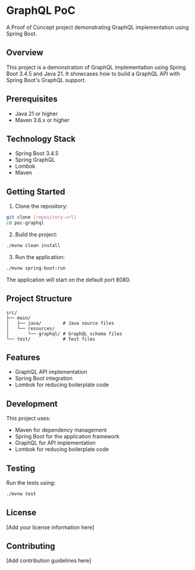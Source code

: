 # GraphQL PoC

A Proof of Concept project demonstrating GraphQL implementation using Spring Boot.

## Overview

This project is a demonstration of GraphQL implementation using Spring Boot 3.4.5 and Java 21. It showcases how to build a GraphQL API with Spring Boot's GraphQL support.

## Prerequisites

- Java 21 or higher
- Maven 3.6.x or higher

## Technology Stack

- Spring Boot 3.4.5
- Spring GraphQL
- Lombok
- Maven

## Getting Started

1. Clone the repository:
```bash
git clone [repository-url]
cd poc-graphql
```

2. Build the project:
```bash
./mvnw clean install
```

3. Run the application:
```bash
./mvnw spring-boot:run
```

The application will start on the default port 8080.

## Project Structure

```
src/
├── main/
│   ├── java/        # Java source files
│   └── resources/
│       └── graphql/ # GraphQL schema files
└── test/            # Test files
```

## Features

- GraphQL API implementation
- Spring Boot integration
- Lombok for reducing boilerplate code

## Development

This project uses:
- Maven for dependency management
- Spring Boot for the application framework
- GraphQL for API implementation
- Lombok for reducing boilerplate code

## Testing

Run the tests using:
```bash
./mvnw test
```

## License

[Add your license information here]

## Contributing

[Add contribution guidelines here] 